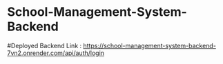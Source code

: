 ﻿# School-Management-System-Backend
#Deployed Backend Link : https://school-management-system-backend-7vn2.onrender.com/api/auth/login

